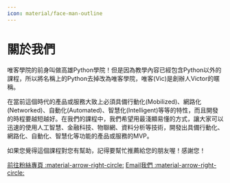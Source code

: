 ```yaml
---
icon: material/face-man-outline
---
```


# 關於我們

唯客學院的前身叫做高雄Python學院！但是因為教學內容已經包含Python以外的課程，所以將名稱上的Python去掉改為唯客學院，唯客(Vic)是創辦人Victor的暱稱。

在當前這個時代的產品或服務大致上必須具備行動化(Mobilized)、網路化(Networked)、自動化(Automated)、智慧化(Intelligent)等等的特性，而且開發的時程要越短越好。在我們的課程中，我們希望用最淺顯易懂的方式，讓大家可以迅速的使用人工智慧、金融科技、物聯網、資料分析等技術，開發出具備行動化、網路化、自動化、智慧化等功能的產品或服務的MVP。

如果您覺得這個課程對您有幫助，記得要幫忙推薦給您的朋友喔！感謝您！

<a href="https://www.facebook.com/vcdemy" class="md-button" target="_top">前往粉絲專頁 :material-arrow-right-circle:</a>
<a href="mailto:vcdemy@gmail.com" class="md-button" target="_top">Email我們 :material-arrow-right-circle:</a>